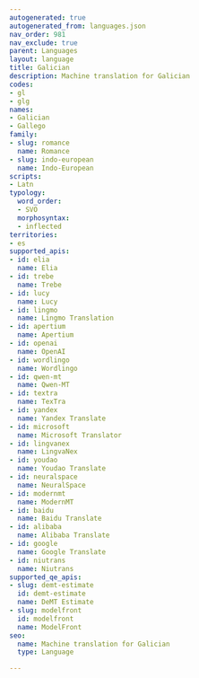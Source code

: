 ```yaml
---
autogenerated: true
autogenerated_from: languages.json
nav_order: 981
nav_exclude: true
parent: Languages
layout: language
title: Galician
description: Machine translation for Galician
codes:
- gl
- glg
names:
- Galician
- Gallego
family:
- slug: romance
  name: Romance
- slug: indo-european
  name: Indo-European
scripts:
- Latn
typology:
  word_order:
  - SVO
  morphosyntax:
  - inflected
territories:
- es
supported_apis:
- id: elia
  name: Elia
- id: trebe
  name: Trebe
- id: lucy
  name: Lucy
- id: lingmo
  name: Lingmo Translation
- id: apertium
  name: Apertium
- id: openai
  name: OpenAI
- id: wordlingo
  name: Wordlingo
- id: qwen-mt
  name: Qwen-MT
- id: textra
  name: TexTra
- id: yandex
  name: Yandex Translate
- id: microsoft
  name: Microsoft Translator
- id: lingvanex
  name: LingvaNex
- id: youdao
  name: Youdao Translate
- id: neuralspace
  name: NeuralSpace
- id: modernmt
  name: ModernMT
- id: baidu
  name: Baidu Translate
- id: alibaba
  name: Alibaba Translate
- id: google
  name: Google Translate
- id: niutrans
  name: Niutrans
supported_qe_apis:
- slug: demt-estimate
  id: demt-estimate
  name: DeMT Estimate
- slug: modelfront
  id: modelfront
  name: ModelFront
seo:
  name: Machine translation for Galician
  type: Language

---
```



